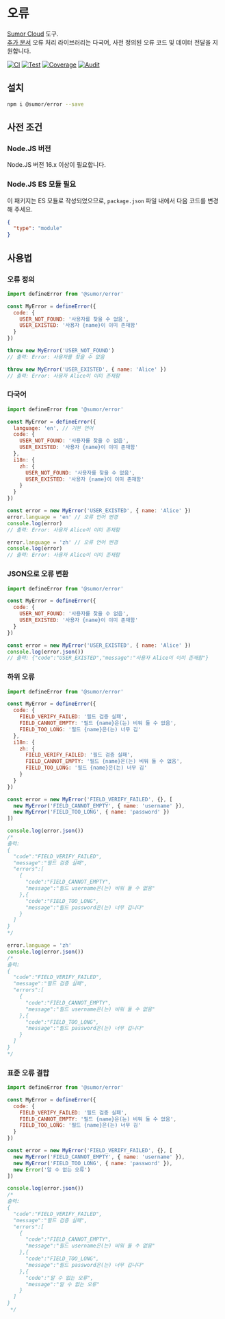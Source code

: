 # 오류

[Sumor Cloud](https://sumor.cloud) 도구.  
[추가 문서](https://sumor.cloud) 오류 처리 라이브러리는 다국어, 사전 정의된 오류 코드 및 데이터 전달을 지원합니다.

[![CI](https://github.com/sumor-cloud/error/actions/workflows/ci.yml/badge.svg)](https://github.com/sumor-cloud/error/actions/workflows/ci.yml)
[![Test](https://github.com/sumor-cloud/error/actions/workflows/ut.yml/badge.svg)](https://github.com/sumor-cloud/error/actions/workflows/ut.yml)
[![Coverage](https://github.com/sumor-cloud/error/actions/workflows/coverage.yml/badge.svg)](https://github.com/sumor-cloud/error/actions/workflows/coverage.yml)
[![Audit](https://github.com/sumor-cloud/error/actions/workflows/audit.yml/badge.svg)](https://github.com/sumor-cloud/error/actions/workflows/audit.yml)

## 설치

```bash
npm i @sumor/error --save
```

## 사전 조건

### Node.JS 버전

Node.JS 버전 16.x 이상이 필요합니다.

### Node.JS ES 모듈 필요

이 패키지는 ES 모듈로 작성되었으므로,
`package.json` 파일 내에서 다음 코드를 변경해 주세요.

```json
{
  "type": "module"
}
```

## 사용법

### 오류 정의

```js
import defineError from '@sumor/error'

const MyError = defineError({
  code: {
    USER_NOT_FOUND: '사용자를 찾을 수 없음',
    USER_EXISTED: '사용자 {name}이 이미 존재함'
  }
})

throw new MyError('USER_NOT_FOUND')
// 출력: Error: 사용자를 찾을 수 없음

throw new MyError('USER_EXISTED', { name: 'Alice' })
// 출력: Error: 사용자 Alice이 이미 존재함
```

### 다국어

```js
import defineError from '@sumor/error'

const MyError = defineError({
  language: 'en', // 기본 언어
  code: {
    USER_NOT_FOUND: '사용자를 찾을 수 없음',
    USER_EXISTED: '사용자 {name}이 이미 존재함'
  },
  i18n: {
    zh: {
      USER_NOT_FOUND: '사용자를 찾을 수 없음',
      USER_EXISTED: '사용자 {name}이 이미 존재함'
    }
  }
})

const error = new MyError('USER_EXISTED', { name: 'Alice' })
error.language = 'en' // 오류 언어 변경
console.log(error)
// 출력: Error: 사용자 Alice이 이미 존재함

error.language = 'zh' // 오류 언어 변경
console.log(error)
// 출력: Error: 사용자 Alice이 이미 존재함
```

### JSON으로 오류 변환

```js
import defineError from '@sumor/error'

const MyError = defineError({
  code: {
    USER_NOT_FOUND: '사용자를 찾을 수 없음',
    USER_EXISTED: '사용자 {name}이 이미 존재함'
  }
})

const error = new MyError('USER_EXISTED', { name: 'Alice' })
console.log(error.json())
// 출력: {"code":"USER_EXISTED","message":"사용자 Alice이 이미 존재함"}
```

### 하위 오류

```js
import defineError from '@sumor/error'

const MyError = defineError({
  code: {
    FIELD_VERIFY_FAILED: '필드 검증 실패',
    FIELD_CANNOT_EMPTY: '필드 {name}은(는) 비워 둘 수 없음',
    FIELD_TOO_LONG: '필드 {name}은(는) 너무 김'
  },
  i18n: {
    zh: {
      FIELD_VERIFY_FAILED: '필드 검증 실패',
      FIELD_CANNOT_EMPTY: '필드 {name}은(는) 비워 둘 수 없음',
      FIELD_TOO_LONG: '필드 {name}은(는) 너무 김'
    }
  }
})

const error = new MyError('FIELD_VERIFY_FAILED', {}, [
  new MyError('FIELD_CANNOT_EMPTY', { name: 'username' }),
  new MyError('FIELD_TOO_LONG', { name: 'password' })
])

console.log(error.json())
/* 
출력: 
{
  "code":"FIELD_VERIFY_FAILED",
  "message":"필드 검증 실패",
  "errors":[
    {
      "code":"FIELD_CANNOT_EMPTY",
      "message":"필드 username은(는) 비워 둘 수 없음"
    },{
      "code":"FIELD_TOO_LONG",
      "message":"필드 password은(는) 너무 깁니다"
    }
  ]
}
*/

error.language = 'zh'
console.log(error.json())
/*
출력:
{
  "code":"FIELD_VERIFY_FAILED",
  "message":"필드 검증 실패",
  "errors":[
    {
      "code":"FIELD_CANNOT_EMPTY",
      "message":"필드 username은(는) 비워 둘 수 없음"
    },{
      "code":"FIELD_TOO_LONG",
      "message":"필드 password은(는) 너무 깁니다"
    }
  ]
}
*/
```

### 표준 오류 결합

```js
import defineError from '@sumor/error'

const MyError = defineError({
  code: {
    FIELD_VERIFY_FAILED: '필드 검증 실패',
    FIELD_CANNOT_EMPTY: '필드 {name}은(는) 비워 둘 수 없음',
    FIELD_TOO_LONG: '필드 {name}은(는) 너무 김'
  }
})

const error = new MyError('FIELD_VERIFY_FAILED', {}, [
  new MyError('FIELD_CANNOT_EMPTY', { name: 'username' }),
  new MyError('FIELD_TOO_LONG', { name: 'password' }),
  new Error('알 수 없는 오류')
])

console.log(error.json())
/*
출력:
{
  "code":"FIELD_VERIFY_FAILED",
  "message":"필드 검증 실패",
  "errors":[
    {
      "code":"FIELD_CANNOT_EMPTY",
      "message":"필드 username은(는) 비워 둘 수 없음"
    },{
      "code":"FIELD_TOO_LONG",
      "message":"필드 password은(는) 너무 깁니다"
    },{
      "code":"알 수 없는 오류",
      "message":"알 수 없는 오류"
    }
  ]
}
 */
```
